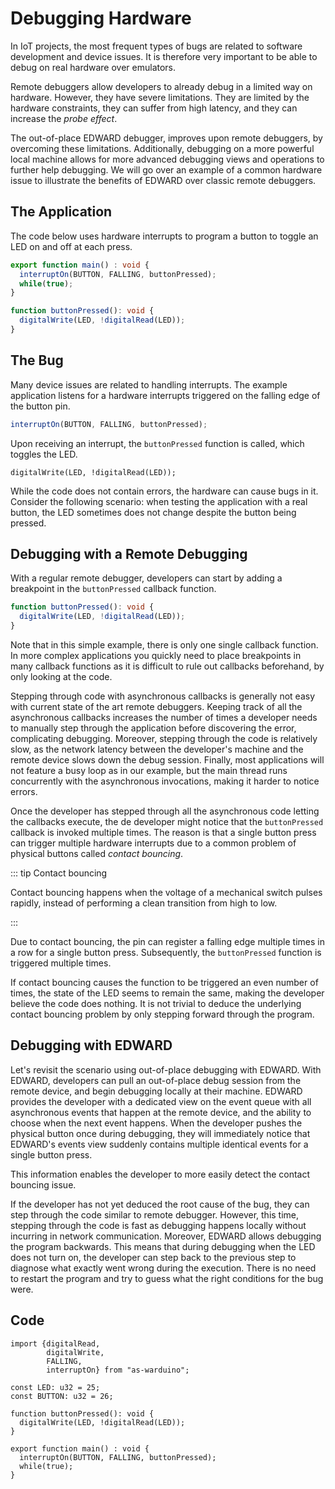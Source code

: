 # Debugging Hardware

In IoT projects, the most frequent types of bugs are related to software development and device issues.
It is therefore very important to be able to debug on real hardware over emulators.

Remote debuggers allow developers to already debug in a limited way on hardware.
However, they have severe limitations.
They are limited by the hardware constraints, they can suffer from high latency, and they can increase the *probe effect*.

The out-of-place EDWARD debugger, improves upon remote debuggers, by overcoming these limitations.
Additionally, debugging on a more powerful local machine allows for more advanced debugging views and operations to further help debugging.
We will go over an example of a common hardware issue to illustrate the benefits of EDWARD over classic remote debuggers.

## The Application

The code below uses hardware interrupts to program a button to toggle an LED on and off at each press.

```ts
export function main() : void {
  interruptOn(BUTTON, FALLING, buttonPressed);
  while(true);
}

function buttonPressed(): void {
  digitalWrite(LED, !digitalRead(LED));
}
```

## The Bug

Many device issues are related to handling interrupts.
The example application listens for a hardware interrupts triggered on the falling edge of the button pin.

```ts
interruptOn(BUTTON, FALLING, buttonPressed);
```

Upon receiving an interrupt, the `buttonPressed` function is called, which toggles the LED.

```
digitalWrite(LED, !digitalRead(LED));
```

While the code does not contain errors, the hardware can cause bugs in it.
Consider the following scenario: when testing the application with a real button, the LED sometimes does not change despite the button being pressed.

## Debugging with a Remote Debugging

With a regular remote debugger, developers can start by adding a breakpoint in the `buttonPressed` callback function.

```ts {2}
function buttonPressed(): void {
  digitalWrite(LED, !digitalRead(LED));
}
```

Note that in this simple example, there is only one single callback function.
In more complex applications you quickly need to place breakpoints in many callback functions as it is difficult to rule out callbacks beforehand, by only looking at the code.

Stepping through code with asynchronous callbacks is generally not easy with current state of the art remote debuggers.
Keeping track of all the asynchronous callbacks increases the number of times a developer needs to manually step through the application before discovering the error, complicating debugging.
Moreover, stepping through the code is relatively slow, as the network latency between the developer's machine and the remote device slows down the debug session.
Finally, most applications will not feature a busy loop as in our example, but the main thread runs concurrently with the asynchronous invocations, making it harder to notice errors.

Once the developer has stepped through all the asynchronous code letting the callbacks execute, the de developer might notice that the `buttonPressed` callback is invoked multiple times.
The reason is that a single button press can trigger multiple hardware interrupts due to a common problem of physical buttons called *contact bouncing*.

::: tip Contact bouncing

Contact bouncing happens when the voltage of a mechanical switch pulses rapidly, instead of performing a clean transition from high to low.

:::

Due to contact bouncing, the pin can register a falling edge multiple times in a row for a single button press.
Subsequently, the `buttonPressed` function is triggered multiple times.

If contact bouncing causes the function to be triggered an even number of times, the state of the LED seems to remain the same, making the developer believe the code does nothing.
It is not trivial to deduce the underlying contact bouncing problem by only stepping forward through the program.

## Debugging with EDWARD

Let's revisit the scenario using out-of-place debugging with EDWARD.
With EDWARD, developers can pull an out-of-place debug session from the remote device, and begin debugging locally at their machine.
EDWARD provides the developer with a dedicated view on the event queue with all asynchronous events that happen at the remote device, and the ability to choose when the next event happens.
When the developer pushes the physical button once during debugging, they will immediately notice that EDWARD's events view suddenly contains multiple identical events for a single button press.

This information enables the developer to more easily detect the contact bouncing issue.

If the developer has not yet deduced the root cause of the bug, they can step through the code similar to remote debugger.
However, this time, stepping through the code is fast as debugging happens locally without incurring in network communication.
Moreover, EDWARD allows debugging the program backwards.
This means that during debugging when the LED does not turn on, the developer can step back to the previous step to diagnose what exactly went wrong during the execution.
There is no need to restart the program and try to guess what the right conditions for the bug were.

## Code

```ts:line-numbers
import {digitalRead,
        digitalWrite,
        FALLING,
        interruptOn} from "as-warduino";

const LED: u32 = 25;
const BUTTON: u32 = 26;

function buttonPressed(): void {
  digitalWrite(LED, !digitalRead(LED));
}

export function main() : void {
  interruptOn(BUTTON, FALLING, buttonPressed);
  while(true);
}
```

